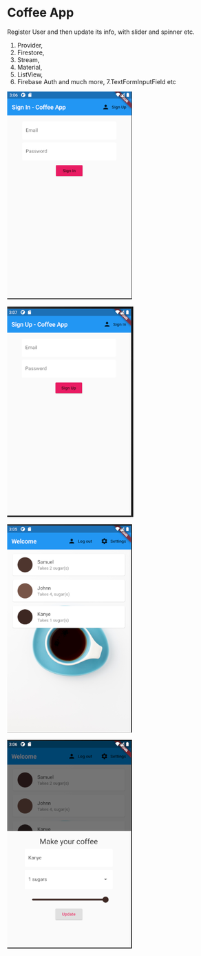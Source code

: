 # Coffee App


Register User and then update its info, with slider and spinner etc. 

1. Provider,
2. Firestore,
3. Stream,
4. Material,
5. ListView,
6. Firebase Auth and much more,
7.TextFormInputField etc

![](images/one.png)

![](images/two.png)

![](images/three.png)

![](images/four.png)

